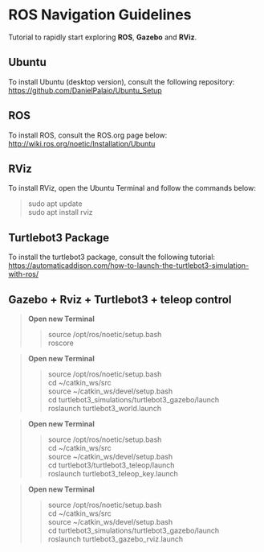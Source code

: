 # ROS Navigation Guidelines

Tutorial to rapidly start exploring **ROS**, **Gazebo** and **RViz**.  

## Ubuntu 

To install Ubuntu (desktop version), consult the following repository:  
https://github.com/DanielPalaio/Ubuntu_Setup  

## ROS

To install ROS, consult the ROS.org page below:  
http://wiki.ros.org/noetic/Installation/Ubuntu  

## RViz

To install RViz, open the Ubuntu Terminal and follow the commands below:  
> sudo apt update  
> sudo apt install rviz  

## Turtlebot3 Package  

To install the turtlebot3 package, consult the following tutorial:   
https://automaticaddison.com/how-to-launch-the-turtlebot3-simulation-with-ros/  

## Gazebo + Rviz + Turtlebot3 + teleop control

> **Open new Terminal**   
>> source /opt/ros/noetic/setup.bash  
>> roscore		

> **Open new Terminal**   
>> source /opt/ros/noetic/setup.bash  
>> cd ~/catkin_ws/src  
>> source ~/catkin_ws/devel/setup.bash  
>> cd turtlebot3_simulations/turtlebot3_gazebo/launch  
>> roslaunch turtlebot3_world.launch  

> **Open new Terminal**   
>> source /opt/ros/noetic/setup.bash  
>> cd ~/catkin_ws/src  
>> source ~/catkin_ws/devel/setup.bash  
>> cd turtlebot3/turtlebot3_teleop/launch  
>> roslaunch turtlebot3_teleop_key.launch  

> **Open new Terminal**   
>> source /opt/ros/noetic/setup.bash  
>> cd ~/catkin_ws/src  
>> source ~/catkin_ws/devel/setup.bash  
>> cd turtlebot3_simulations/turtlebot3_gazebo/launch  
>> roslaunch turtlebot3_gazebo_rviz.launch  



